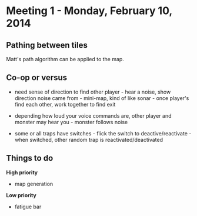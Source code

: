 # Meeting 1 - Monday, February 10, 2014



## Pathing between tiles

Matt's path algorithm can be applied to the map.



## Co-op or versus

- need sense of direction to find other player
        - hear a noise, show direction noise came from
                - mini-map, kind of like sonar
        - once player's find each other, work together to find exit

- depending how loud your voice commands are, other player and monster may hear you
        - monster follows noise

- some or all traps have switches
        - flick the switch to deactive/reactivate
        - when switched, other random trap is reactivated/deactivated



## Things to do

**High priority**
- map generation

**Low priority**
- fatigue bar





